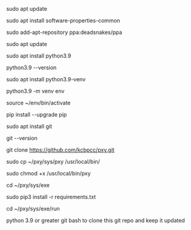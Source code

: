 sudo apt update

sudo apt install software-properties-common

sudo add-apt-repository ppa:deadsnakes/ppa

sudo apt update

sudo apt install python3.9

python3.9 --version

sudo apt install python3.9-venv

python3.9 -m venv env

source ~/env/bin/activate

pip install --upgrade pip

sudo apt install git

git --version

git clone https://github.com/kcbpcc/pxy.git

sudo cp ~/pxy/sys/pxy /usr/local/bin/

sudo chmod +x /usr/local/bin/pxy

cd ~/pxy/sys/exe

sudo pip3 install -r requirements.txt

cd ~/pxy/sys/exe/run

python 3.9 or greater git bash to clone this git repo and keep it updated


